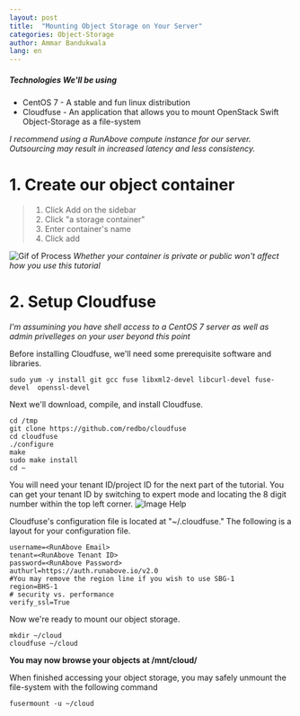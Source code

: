 ```yaml
---
layout: post
title:  "Mounting Object Storage on Your Server"
categories: Object-Storage
author: Ammar Bandukwala
lang: en
---
```

##### Technologies We'll be using
+ CentOS 7 - A stable  and fun linux distribution
+ Cloudfuse - An application that allows you to mount OpenStack Swift Object-Storage as a file-system

*I recommend using a RunAbove compute instance for our server. Outsourcing may result in increased latency and less consistency.*
# 1. Create our object container
> 1. Click Add on the sidebar
> 2. Click "a storage container"
> 3. Enter container's name
> 4. Click add

![Gif of Process](https://sk.gy/raw/PosterEel)
*Whether your container is private or public won't affect how you use this tutorial*
# 2. Setup Cloudfuse
*I'm assumining you have shell access to a CentOS 7 server as well as admin privelleges on your user beyond this point*

Before installing Cloudfuse, we'll need some prerequisite software and libraries.
```
sudo yum -y install git gcc fuse libxml2-devel libcurl-devel fuse-devel  openssl-devel
```

Next we'll download, compile, and install Cloudfuse.
```
cd /tmp
git clone https://github.com/redbo/cloudfuse
cd cloudfuse
./configure
make
sudo make install
cd ~
```

You will need your tenant ID/project ID for the next part of the tutorial. You can get your tenant ID by switching to expert mode and locating the 8 digit number within the top left corner.
![Image Help](https://sk.gy/raw/ReloadSaluki)

Cloudfuse's configuration file is located at "~/.cloudfuse." The following is a layout for your configuration file.
```
username=<RunAbove Email>
tenant=<RunAbove Tenant ID>
password=<RunAbove Password>
authurl=https://auth.runabove.io/v2.0
#You may remove the region line if you wish to use SBG-1
region=BHS-1
# security vs. performance
verify_ssl=True
```

Now we're ready to mount our object storage.

```
mkdir ~/cloud
cloudfuse ~/cloud
```

__You may now browse your objects at /mnt/cloud/__


When finished accessing your object storage, you may safely unmount the file-system with the following command

```
fusermount -u ~/cloud
```


